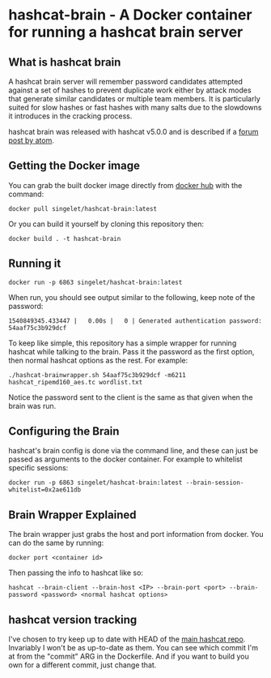 # hashcat-brain - A Docker container for running a hashcat brain server

## What is hashcat brain

A hashcat brain server will remember password candidates attempted against a set of hashes to prevent duplicate work either by attack modes that generate similar candidates or multiple team members. It is particularly suited for slow hashes or fast hashes with many salts due to the slowdowns it introduces in the cracking process.

hashcat brain was released with hashcat v5.0.0 and is described if a [forum post by atom](https://hashcat.net/forum/thread-7903.html).

## Getting the Docker image

You can grab the built docker image directly from [docker hub](https://hub.docker.com/r/singelet/hashcat-brain) with the command:
```
docker pull singelet/hashcat-brain:latest
```

Or you can build it yourself by cloning this repository then:
```
docker build . -t hashcat-brain
```

## Running it

```
docker run -p 6863 singelet/hashcat-brain:latest
```

When run, you should see output similar to the following, keep note of the password:
```
1540849345.433447 |   0.00s |   0 | Generated authentication password: 54aaf75c3b929dcf
```

To keep like simple, this repository has a simple wrapper for running hashcat while talking to the brain. Pass it the password as the first option, then normal hashcat options as the rest. For example:
```
./hashcat-brainwrapper.sh 54aaf75c3b929dcf -m6211 hashcat_ripemd160_aes.tc wordlist.txt
```

Notice the password sent to the client is the same as that given when the brain was run.

## Configuring the Brain

hashcat's brain config is done via the command line, and these can just be passed as arguments to the docker container. For example to whitelist specific sessions:
```
docker run -p 6863 singelet/hashcat-brain:latest --brain-session-whitelist=0x2ae611db
```

## Brain Wrapper Explained

The brain wrapper just grabs the host and port information from docker. You can do the same by running:
```
docker port <container id>
```
Then passing the info to hashcat like so:
```
hashcat --brain-client --brain-host <IP> --brain-port <port> --brain-password <password> <normal hashcat options>
```

## hashcat version tracking

I've chosen to try keep up to date with HEAD of the [main hashcat repo](https://github.com/hashcat/hashcat). Invariably I won't be as up-to-date as them. You can see which commit I'm at from the "commit" ARG in the Dockerfile. And if you want to build you own for a different commit, just change that.
